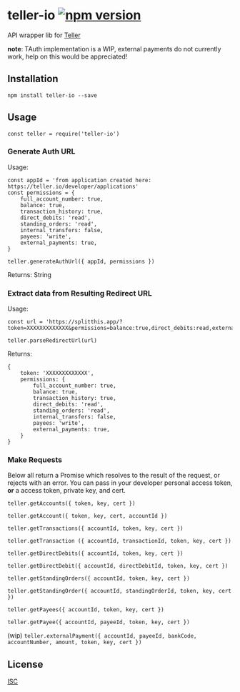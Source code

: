 # teller-io [![npm version](https://badge.fury.io/js/teller-io.svg)](https://badge.fury.io/js/teller-io)

API wrapper lib for [Teller](https://teller.io)

**note**: TAuth implementation is a WIP, external payments do not currently work, help on this would be appreciated!

## Installation

`npm install teller-io --save`

## Usage

`const teller = require('teller-io')`

### Generate Auth URL

Usage:

```
const appId = 'from application created here: https://teller.io/developer/applications'
const permissions = {
	full_account_number: true,
	balance: true,
	transaction_history: true,
	direct_debits: 'read',
	standing_orders: 'read',
	internal_transfers: false,
	payees: 'write',
	external_payments: true,
}

teller.generateAuthUrl({ appId, permissions })
```

Returns: String

### Extract data from Resulting Redirect URL

Usage:
```
const url = 'https://splitthis.app/?token=XXXXXXXXXXXXX&permissions=balance:true,direct_debits:read,external_payments:true,full_account_number:true,payees:write,standing_orders:read,transaction_history:true'

teller.parseRedirectUrl(url)
```
Returns: 
```
{
	token: 'XXXXXXXXXXXXX',
	permissions: {
		full_account_number: true,
		balance: true,
		transaction_history: true,
		direct_debits: 'read',
		standing_orders: 'read',
		internal_transfers: false,
		payees: 'write',
		external_payments: true,
	}
}
```

### Make Requests

Below all return a Promise which resolves to the result of the request, or rejects with an error.
You can pass in your developer personal access token, **or** a access token, private key, and cert.

`teller.getAccounts({ token, key, cert })`

`teller.getAccount({ token, key, cert, accountId })`


`teller.getTransactions({ accountId, token, key, cert })`

`teller.getTransaction ({ accountId, transactionId, token, key, cert })`


`teller.getDirectDebits({ accountId, token, key, cert })`

`teller.getDirectDebit({ accountId, directDebitId, token, key, cert })`


`teller.getStandingOrders({ accountId, token, key, cert })`

`teller.getStandingOrder({ accountId, standingOrderId, token, key, cert })`


`teller.getPayees({ accountId, token, key, cert })`

`teller.getPayee({ accountId, payeeId, token, key, cert })`

(wip)
`teller.externalPayment({ accountId, payeeId, bankCode, accountNumber, amount, token, key, cert })`

## License
[ISC](LICENSE)
